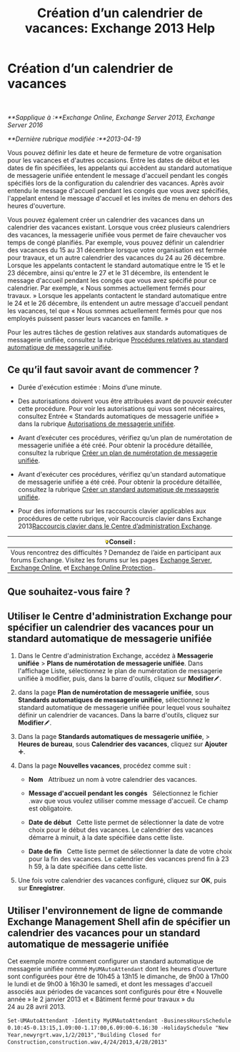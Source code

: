 ﻿---
title: 'Création d’un calendrier de vacances: Exchange 2013 Help'
TOCTitle: Création d’un calendrier de vacances
ms:assetid: 0c5c51e4-5b51-451b-ab93-2cebf644dc96
ms:mtpsurl: https://technet.microsoft.com/fr-fr/library/Bb266921(v=EXCHG.150)
ms:contentKeyID: 50477496
ms.date: 04/24/2018
mtps_version: v=EXCHG.150
ms.translationtype: HT
---

# Création d’un calendrier de vacances

 

_**Sapplique à :**Exchange Online, Exchange Server 2013, Exchange Server 2016_

_**Dernière rubrique modifiée :**2013-04-19_

Vous pouvez définir les date et heure de fermeture de votre organisation pour les vacances et d'autres occasions. Entre les dates de début et les dates de fin spécifiées, les appelants qui accèdent au standard automatique de messagerie unifiée entendent le message d'accueil pendant les congés spécifiés lors de la configuration du calendrier des vacances. Après avoir entendu le message d'accueil pendant les congés que vous avez spécifiés, l'appelant entend le message d'accueil et les invites de menu en dehors des heures d'ouverture.

Vous pouvez également créer un calendrier des vacances dans un calendrier des vacances existant. Lorsque vous créez plusieurs calendriers des vacances, la messagerie unifiée vous permet de faire chevaucher vos temps de congé planifiés. Par exemple, vous pouvez définir un calendrier des vacances du 15 au 31 décembre lorsque votre organisation est fermée pour travaux, et un autre calendrier des vacances du 24 au 26 décembre. Lorsque les appelants contactent le standard automatique entre le 15 et le 23 décembre, ainsi qu'entre le 27 et le 31 décembre, ils entendent le message d'accueil pendant les congés que vous avez spécifié pour ce calendrier. Par exemple, « Nous sommes actuellement fermés pour travaux. » Lorsque les appelants contactent le standard automatique entre le 24 et le 26 décembre, ils entendent un autre message d'accueil pendant les vacances, tel que « Nous sommes actuellement fermés pour que nos employés puissent passer leurs vacances en famille. »

Pour les autres tâches de gestion relatives aux standards automatiques de messagerie unifiée, consultez la rubrique [Procédures relatives au standard automatique de messagerie unifiée](um-auto-attendant-procedures-exchange-2013-help.md).

## Ce qu’il faut savoir avant de commencer ?

  - Durée d'exécution estimée : Moins d’une minute.

  - Des autorisations doivent vous être attribuées avant de pouvoir exécuter cette procédure. Pour voir les autorisations qui vous sont nécessaires, consultez Entrée « Standards automatiques de messagerie unifiée » dans la rubrique [Autorisations de messagerie unifiée](unified-messaging-permissions-exchange-2013-help.md).

  - Avant d’exécuter ces procédures, vérifiez qu’un plan de numérotation de messagerie unifiée a été créé. Pour obtenir la procédure détaillée, consultez la rubrique [Créer un plan de numérotation de messagerie unifiée](create-a-um-dial-plan-exchange-2013-help.md).

  - Avant d'exécuter ces procédures, vérifiez qu'un standard automatique de messagerie unifiée a été créé. Pour obtenir la procédure détaillée, consultez la rubrique [Créer un standard automatique de messagerie unifiée](create-a-um-auto-attendant-exchange-2013-help.md).

  - Pour des informations sur les raccourcis clavier applicables aux procédures de cette rubrique, voir Raccourcis clavier dans Exchange 2013[Raccourcis clavier dans le Centre d’administration Exchange](keyboard-shortcuts-in-the-exchange-admin-center-exchange-online-protection-help.md).

<table>
<thead>
<tr class="header">
<th><img src="images/Bb125224.tip(EXCHG.150).gif" title="Conseil" alt="Conseil" />Conseil :</th>
</tr>
</thead>
<tbody>
<tr class="odd">
<td>Vous rencontrez des difficultés ? Demandez de l’aide en participant aux forums Exchange. Visitez les forums sur les pages <a href="https://go.microsoft.com/fwlink/p/?linkid=60612">Exchange Server</a>, <a href="https://go.microsoft.com/fwlink/p/?linkid=267542">Exchange Online</a>, et <a href="https://go.microsoft.com/fwlink/p/?linkid=285351">Exchange Online Protection</a>..</td>
</tr>
</tbody>
</table>


## Que souhaitez-vous faire ?

## Utiliser le Centre d'administration Exchange pour spécifier un calendrier des vacances pour un standard automatique de messagerie unifiée

1.  Dans le Centre d'administration Exchange, accédez à **Messagerie unifiée** \> **Plans de numérotation de messagerie unifiée**. Dans l'affichage Liste, sélectionnez le plan de numérotation de messagerie unifiée à modifier, puis, dans la barre d'outils, cliquez sur **Modifier**![Icône Modifier](images/Bb124582.6f53ccb2-1f13-4c02-bea0-30690e6ea71d(EXCHG.150).gif "Icône Modifier").

2.  dans la page **Plan de numérotation de messagerie unifiée**, sous **Standards automatiques de messagerie unifiée**, sélectionnez le standard automatique de messagerie unifiée pour lequel vous souhaitez définir un calendrier de vacances. Dans la barre d'outils, cliquez sur **Modifier**![Icône Modifier](images/Bb124582.6f53ccb2-1f13-4c02-bea0-30690e6ea71d(EXCHG.150).gif "Icône Modifier").

3.  Dans la page **Standards automatiques de messagerie unifiée**, \> **Heures de bureau**, sous **Calendrier des vacances**, cliquez sur **Ajouter**![Icône Ajouter](images/JJ218640.c1e75329-d6d7-4073-a27d-498590bbb558(EXCHG.150).gif "Icône Ajouter").

4.  Dans la page **Nouvelles vacances**, procédez comme suit :
    
      - **Nom**   Attribuez un nom à votre calendrier des vacances.
    
      - **Message d'accueil pendant les congés**   Sélectionnez le fichier .wav que vous voulez utiliser comme message d'accueil. Ce champ est obligatoire.
    
      - **Date de début**   Cette liste permet de sélectionner la date de votre choix pour le début des vacances. Le calendrier des vacances démarre à minuit, à la date spécifiée dans cette liste.
    
      - **Date de fin**   Cette liste permet de sélectionner la date de votre choix pour la fin des vacances. Le calendrier des vacances prend fin à 23 h 59, à la date spécifiée dans cette liste.

5.  Une fois votre calendrier des vacances configuré, cliquez sur **OK**, puis sur **Enregistrer**.

## Utiliser l'environnement de ligne de commande Exchange Management Shell afin de spécifier un calendrier des vacances pour un standard automatique de messagerie unifiée

Cet exemple montre comment configurer un standard automatique de messagerie unifiée nommé `MyUMAutoAttendant` dont les heures d'ouverture sont configurées pour être de 10h45 à 13h15 le dimanche, de 9h00 à 17h00 le lundi et de 9h00 à 16h30 le samedi, et dont les messages d'accueil associés aux périodes de vacances sont configurés pour être « Nouvelle année » le 2 janvier 2013 et « Bâtiment fermé pour travaux » du 24 au 28 avril 2013.

    Set-UMAutoAttendant -Identity MyUMAutoAttendant -BusinessHoursSchedule 0.10:45-0.13:15,1.09:00-1.17:00,6.09:00-6.16:30 -HolidaySchedule "New Year,newyrgrt.wav,1/2/2013","Building Closed for Construction,construction.wav,4/24/2013,4/28/2013"


